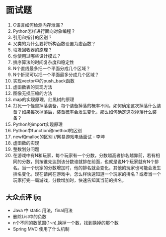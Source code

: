 # 面试题

1. C语言如何检测内存泄漏？
2. Python怎样进行面向对象编程？
3. 引用和指针的区别？
4. 父类的为什么要将析构函数设置为虚函数？
5. 垃圾回收器的原理？
6. 你使用过哪些设计模式？
7. 排序算法的时间复杂度和稳定性
8. N个直线最多把一个平面分成几个区域？
9. N个折现可以把一个平面最多分成几个区域？
10. 实现vector中的push_back函数
11. 虚函数表的实现方法
12. 图像无损压缩的方法
13. map的实现原理，红黑树的原理
14. 打死一个怪兽掉落装备，每个装备掉落的概率不同，如何确定这次掉落什么装备？如果每次掉落后，装备概率会发生变化，那么如何确定这次掉落什么装备？
15. Python的import实现原理
16. Python中function和method的区别
17. new和malloc的区别
//网易游戏电话面试 - 李坤
18. 虚函数的实现
19. 整数划分问题
20. 在游戏中有N和玩家，每个玩家有一个分数，分数越高者排名越靠前，若有相同的分数，则按谁先达到该分数谁就排在前面，也就是说N个玩家就有N个排名。当一个玩家的分数增加时，他的排名就会变化，其他的玩家也可能会发生排名变化。现在请问在游戏中，怎么样快速知道一个玩家的排名？或者当一个玩家打完一局游戏，分数增加时，快速告知其当前的排名。


## 大众点评 ljq
- Java 中 static 用法，final用法
- 删除List<Integer>中的负数
- n个不同的数范围(1~n),换掉一个数，找到换掉的那个数
- Spring MVC 使用了什么机制